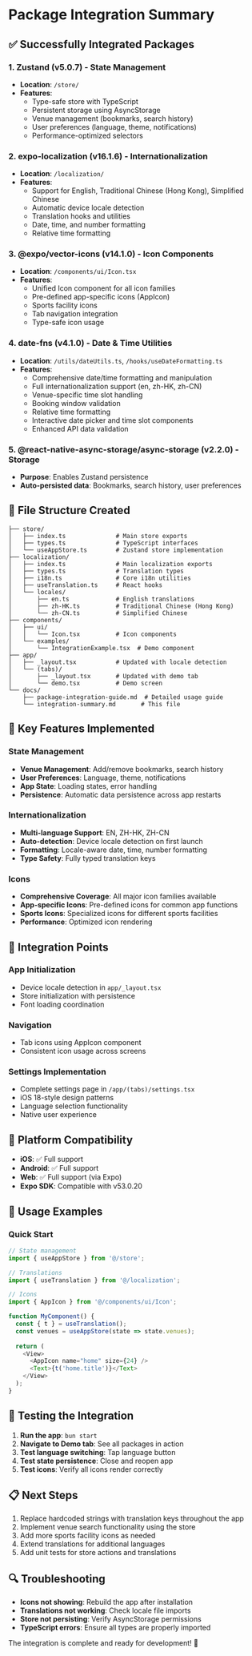 # Package Integration Summary

## ✅ Successfully Integrated Packages

### 1. **Zustand** (v5.0.7) - State Management
- **Location**: `/store/`
- **Features**: 
  - Type-safe store with TypeScript
  - Persistent storage using AsyncStorage
  - Venue management (bookmarks, search history)
  - User preferences (language, theme, notifications)
  - Performance-optimized selectors

### 2. **expo-localization** (v16.1.6) - Internationalization
- **Location**: `/localization/`
- **Features**:
  - Support for English, Traditional Chinese (Hong Kong), Simplified Chinese
  - Automatic device locale detection
  - Translation hooks and utilities
  - Date, time, and number formatting
  - Relative time formatting

### 3. **@expo/vector-icons** (v14.1.0) - Icon Components
- **Location**: `/components/ui/Icon.tsx`
- **Features**:
  - Unified Icon component for all icon families
  - Pre-defined app-specific icons (AppIcon)
  - Sports facility icons
  - Tab navigation integration
  - Type-safe icon usage

### 4. **date-fns** (v4.1.0) - Date & Time Utilities
- **Location**: `/utils/dateUtils.ts`, `/hooks/useDateFormatting.ts`
- **Features**:
  - Comprehensive date/time formatting and manipulation
  - Full internationalization support (en, zh-HK, zh-CN)
  - Venue-specific time slot handling
  - Booking window validation
  - Relative time formatting
  - Interactive date picker and time slot components
  - Enhanced API data validation

### 5. **@react-native-async-storage/async-storage** (v2.2.0) - Storage
- **Purpose**: Enables Zustand persistence
- **Auto-persisted data**: Bookmarks, search history, user preferences

## 📁 File Structure Created

```
├── store/
│   ├── index.ts              # Main store exports
│   ├── types.ts              # TypeScript interfaces
│   └── useAppStore.ts        # Zustand store implementation
├── localization/
│   ├── index.ts              # Main localization exports
│   ├── types.ts              # Translation types
│   ├── i18n.ts               # Core i18n utilities
│   ├── useTranslation.ts     # React hooks
│   └── locales/
│       ├── en.ts             # English translations
│       ├── zh-HK.ts          # Traditional Chinese (Hong Kong)
│       └── zh-CN.ts          # Simplified Chinese
├── components/
│   ├── ui/
│   │   └── Icon.tsx          # Icon components
│   └── examples/
│       └── IntegrationExample.tsx  # Demo component
├── app/
│   ├── _layout.tsx           # Updated with locale detection
│   └── (tabs)/
│       ├── _layout.tsx       # Updated with demo tab
│       └── demo.tsx          # Demo screen
└── docs/
    ├── package-integration-guide.md  # Detailed usage guide
    └── integration-summary.md       # This file
```

## 🚀 Key Features Implemented

### State Management
- **Venue Management**: Add/remove bookmarks, search history
- **User Preferences**: Language, theme, notifications
- **App State**: Loading states, error handling
- **Persistence**: Automatic data persistence across app restarts

### Internationalization
- **Multi-language Support**: EN, ZH-HK, ZH-CN
- **Auto-detection**: Device locale detection on first launch
- **Formatting**: Locale-aware date, time, number formatting
- **Type Safety**: Fully typed translation keys

### Icons
- **Comprehensive Coverage**: All major icon families available
- **App-specific Icons**: Pre-defined icons for common app functions
- **Sports Icons**: Specialized icons for different sports facilities
- **Performance**: Optimized icon rendering

## 🎯 Integration Points

### App Initialization
- Device locale detection in `app/_layout.tsx`
- Store initialization with persistence
- Font loading coordination

### Navigation
- Tab icons using AppIcon component
- Consistent icon usage across screens

### Settings Implementation
- Complete settings page in `/app/(tabs)/settings.tsx`
- iOS 18-style design patterns
- Language selection functionality
- Native user experience

## 📱 Platform Compatibility

- **iOS**: ✅ Full support
- **Android**: ✅ Full support  
- **Web**: ✅ Full support (via Expo)
- **Expo SDK**: Compatible with v53.0.20

## 🔧 Usage Examples

### Quick Start
```typescript
// State management
import { useAppStore } from '@/store';

// Translations
import { useTranslation } from '@/localization';

// Icons
import { AppIcon } from '@/components/ui/Icon';

function MyComponent() {
  const { t } = useTranslation();
  const venues = useAppStore(state => state.venues);
  
  return (
    <View>
      <AppIcon name="home" size={24} />
      <Text>{t('home.title')}</Text>
    </View>
  );
}
```

## 🧪 Testing the Integration

1. **Run the app**: `bun start`
2. **Navigate to Demo tab**: See all packages in action
3. **Test language switching**: Tap language button
4. **Test state persistence**: Close and reopen app
5. **Test icons**: Verify all icons render correctly

## 📋 Next Steps

1. Replace hardcoded strings with translation keys throughout the app
2. Implement venue search functionality using the store
3. Add more sports facility icons as needed
4. Extend translations for additional languages
5. Add unit tests for store actions and translations

## 🔍 Troubleshooting

- **Icons not showing**: Rebuild the app after installation
- **Translations not working**: Check locale file imports
- **Store not persisting**: Verify AsyncStorage permissions
- **TypeScript errors**: Ensure all types are properly imported

The integration is complete and ready for development! 🎉
